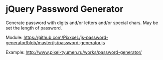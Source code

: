 jQuery Password Generator
=====================

Generate password with digits and/or letters and/or special chars.
May be set the length of password.

Module: https://github.com/PixxxeL/js-password-generator/blob/master/js/password-generator.js

Example: http://www.pixel-tyumen.ru/works/password-generator/

